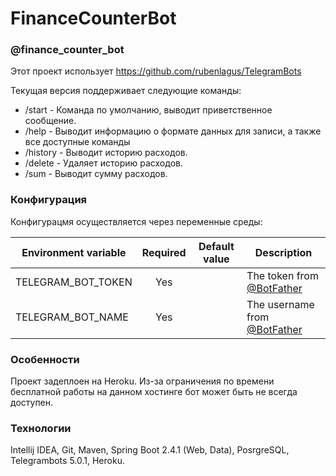 # FinanceCounterBot

### @finance_counter_bot

Этот проект использует https://github.com/rubenlagus/TelegramBots

Текущая версия поддерживает следующие команды:
* /start - Команда по умолчанию, выводит приветственное сообщение.
* /help - Выводит информацию о формате данных для записи, а также все доступные команды
* /history - Выводит историю расходов.
* /delete - Удаляет историю расходов.
* /sum - Выводит сумму расходов.

### Конфигурация
Конфигурацмя осуществляется через переменные среды:

| Environment variable 	    | Required 	| Default value 	| Description                                                                    	                                                                                                                                                    |
|---------------------------|:--------:	|---------------	|--------------------------------------------------------------------------------	                                                                                                                                                    |
| TELEGRAM_BOT_TOKEN        |    Yes   	|               	| The token from [@BotFather](https://t.me/BotFather)                              	                                                                                                                                                    |
| TELEGRAM_BOT_NAME    	    |    Yes   	|               	| The username from [@BotFather](https://t.me/BotFather)                                                                                                                                                                                |


### Особенности
Проект задеплоен на Heroku. 
Из-за ограничения по времени бесплатной работы на данном хостинге бот может быть не всегда доступен.

### Технологии
Intellij IDEA, Git, Maven, Spring Boot 2.4.1 (Web, Data), PosrgreSQL, Telegrambots 5.0.1, Heroku.
